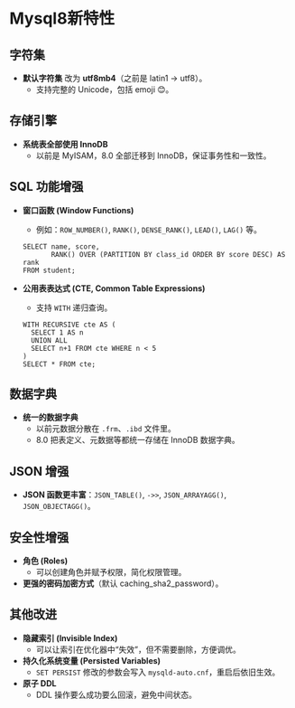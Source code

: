 # Mysql8新特性

## 字符集

- **默认字符集** 改为 **utf8mb4**（之前是 latin1 → utf8）。
  - 支持完整的 Unicode，包括 emoji 😊。

## 存储引擎

- **系统表全部使用 InnoDB**
  - 以前是 MyISAM，8.0 全部迁移到 InnoDB，保证事务性和一致性。

## SQL 功能增强

- **窗口函数 (Window Functions)**

  - 例如：`ROW_NUMBER()`, `RANK()`, `DENSE_RANK()`, `LEAD()`, `LAG()` 等。

  ```
  SELECT name, score,
         RANK() OVER (PARTITION BY class_id ORDER BY score DESC) AS rank
  FROM student;
  ```

- **公用表表达式 (CTE, Common Table Expressions)**

  - 支持 `WITH` 递归查询。

  ```
  WITH RECURSIVE cte AS (
    SELECT 1 AS n
    UNION ALL
    SELECT n+1 FROM cte WHERE n < 5
  )
  SELECT * FROM cte;
  ```

## 数据字典

- **统一的数据字典**
  - 以前元数据分散在 `.frm`、`.ibd` 文件里。
  - 8.0 把表定义、元数据等都统一存储在 InnoDB 数据字典。

## JSON 增强

- **JSON 函数更丰富**：`JSON_TABLE()`, `->>`, `JSON_ARRAYAGG()`, `JSON_OBJECTAGG()`。

## 安全性增强

- **角色 (Roles)**
  - 可以创建角色并赋予权限，简化权限管理。
- **更强的密码加密方式**（默认 caching_sha2_password）。

## 其他改进

- **隐藏索引 (Invisible Index)**
  - 可以让索引在优化器中“失效”，但不需要删除，方便调优。
- **持久化系统变量 (Persisted Variables)**
  - `SET PERSIST` 修改的参数会写入 `mysqld-auto.cnf`，重启后依旧生效。
- **原子 DDL**
  - DDL 操作要么成功要么回滚，避免中间状态。

